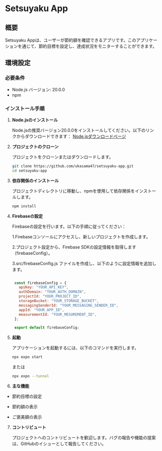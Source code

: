 # Setsuyaku App

## 概要

Setsuyaku Appは、ユーザーが節約額を確認できるアプリです。このアプリケーションを通じて、節約目標を設定し、達成状況をモニターすることができます。

## 環境設定

### 必要条件

- Node.js バージョン: 20.0.0
- npm

### インストール手順

1. **Node.jsのインストール**

   Node.jsの推奨バージョン20.0.0をインストールしてください。以下のリンクからダウンロードできます：
   [Node.jsダウンロードページ](https://nodejs.org/)

2. **プロジェクトのクローン**

   プロジェクトをクローンまたはダウンロードします。

   ```bash
   git clone https://github.com/ukasama47/setsuyaku-app.git
   cd setsuyaku-app
   ```
3. **依存関係のインストール**

   プロジェクトディレクトリに移動し、npmを使用して依存関係をインストールします。
   ```bash
   npm install
   ```
4. **Firebaseの設定**

   Firebaseの設定を行います。以下の手順に従ってください：

   1.Firebaseコンソールにアクセスし、新しいプロジェクトを作成します。

   2.プロジェクト設定から、Firebase SDKの設定情報を取得します（firebaseConfig）。

   3.src/firebaseConfig.js ファイルを作成し、以下のように設定情報を追加します。

   ```javascript

    const firebaseConfig = {
      apiKey: "YOUR_API_KEY",
      authDomain: "YOUR_AUTH_DOMAIN",
      projectId: "YOUR_PROJECT_ID",
      storageBucket: "YOUR_STORAGE_BUCKET",
      messagingSenderId: "YOUR_MESSAGING_SENDER_ID",
      appId: "YOUR_APP_ID",
      measurementId: "YOUR_MESUREMENT_ID",
    };

    export default firebaseConfig;

    ```
5. **起動**

    アプリケーションを起動するには、以下のコマンドを実行します。
   ```bash
   npx expo start
     ```
   または
   ```bash
   npx expo --tunnel
     ```
6. **主な機能**


-   節約目標の設定

-   節約額の表示

-   ご褒美額の表示


7. **コントリビュート**

   プロジェクトへのコントリビュートを歓迎します。バグの報告や機能の提案は、GitHubのイシューとして報告してください。




